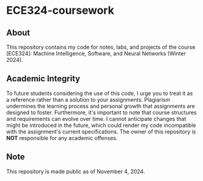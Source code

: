 # ECE324-coursework


## About
This repository contains my code for notes, labs, and projects of the course [ECE324]: Machine Intelligence, Software, and Neural Networks (Winter 2024).

## Academic Integrity
To future students considering the use of this code, I urge you to treat it as a reference rather than a solution to your assignments. Plagiarism undermines the learning process and personal growth that assignments are designed to foster. Furthermore, it's important to note that course structures and requirements can evolve over time. I cannot anticipate changes that might be introduced in the future, which could render my code incompatible with the assignment's current specifications. The owner of this repository is **NOT** responsible for any academic offenses.

## Note
This repository is made public as of November 4, 2024.
